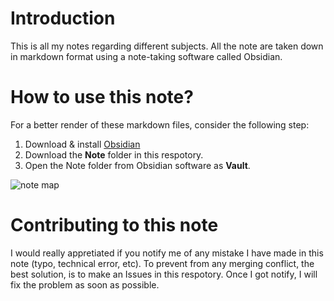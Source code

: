 # Introduction
This is all my notes regarding different subjects. All the note are taken down in markdown format using a note-taking software called Obsidian.

# How to use this note?
For a better render of these markdown files, consider the following step:
1. Download & install [Obsidian](https://obsidian.md/)
2. Download the **Note** folder in this respotory.
3. Open the Note folder from Obsidian software as **Vault**.

![note map](https://user-images.githubusercontent.com/49610016/201491940-8405819e-4bc6-4e7e-b7dc-1db52d779338.png)

# Contributing to this note
I would really appretiated if you notify me of any mistake I have made in this note (typo, technical error, etc). To prevent from any merging conflict, the best solution, is to make an Issues in this respotory. Once I got notify, I will fix the problem as soon as possible.

